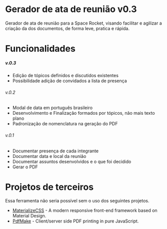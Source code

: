 # Gerador de ata de reunião v0.3
Gerador de ata de reunião para a Space Rocket, visando facilitar e agilizar a criação da dos documentos, de forma leve, pratica e rápida.

# Funcionalidades
##### v.0.3
 - Edição de tópicos definidos e discutidos existentes
 - Possibilidade adição de convidados a lista de presença


###### v.0.2 
  - Modal de data em português brasileiro
  - Desenvolvimento e Finalização formados por tópicos, não mais texto plano
  - Padronização de nomenclatura na geração do PDF

###### v.0.1
  - Documentar presença de cada integrante
  - Documentar data e local da reunião
  - Documentar assuntos desenvolvidos e o que foi decidido
  - Gerar o PDF

# Projetos de terceiros
Essa ferramenta não seria possível sem o uso dos seguintes projetos.
* [MaterializeCSS](http://materializecss.com/)  - A modern responsive front-end framework based on Material Design.
* [PdfMake](http://pdfmake.org)  - Client/server side PDF printing in pure JavaScript.

